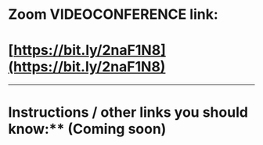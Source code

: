 # Zoom VIDEOCONFERENCE link:
# [https://bit.ly/2naF1N8](https://bit.ly/2naF1N8)

---

# Instructions / other links you should know:**  (Coming soon)
